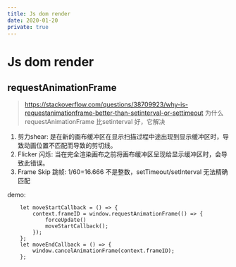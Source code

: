 ```yaml
---
title: Js dom render
date: 2020-01-20
private: true
---
```

# Js dom render
## requestAnimationFrame
> https://stackoverflow.com/questions/38709923/why-is-requestanimationframe-better-than-setinterval-or-settimeout
为什么 requestAnimationFrame 比setinterval 好，它解决
1. 剪力shear: 是在新的画布缓冲区在显示扫描过程中途出现到显示缓冲区时，导致动画位置不匹配而导致的剪切线。
2. Flicker 闪烁: 当在完全渲染画布之前将画布缓冲区呈现给显示缓冲区时，会导致此错误。
3. Frame Skip 跳帧: 1/60=16.666 不是整数，setTimeout/setInterval 无法精确匹配

demo:

        let moveStartCallback = () => {
            context.frameID = window.requestAnimationFrame(() => {
                forceUpdate()
                moveStartCallback();
            });
        };
        let moveEndCallback = () => {
            window.cancelAnimationFrame(context.frameID);
        };